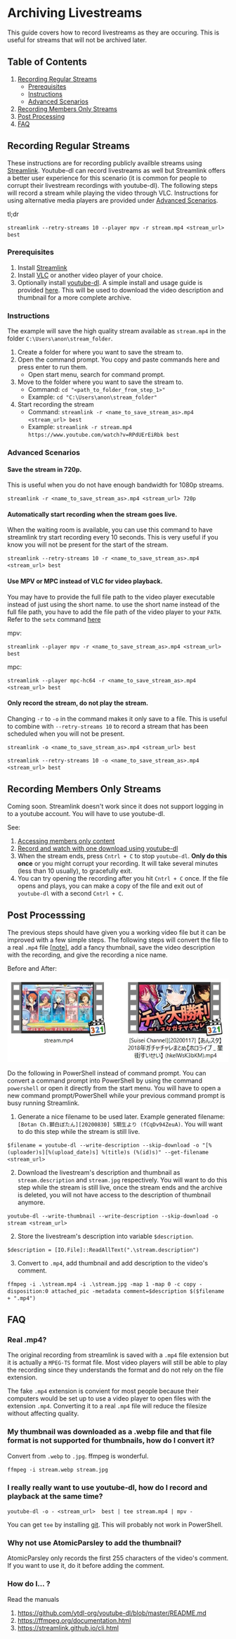 # Archiving Livestreams

This guide covers how to record livestreams as they are occuring. This is useful for streams that will not be archived later.

## Table of Contents

1. [Recording Regular Streams](#recording-regular-streams)
    * [Prerequisites](#prerequisites)
    * [Instructions](#instructions)
    * [Advanced Scenarios](#advanced-scenarios)
2. [Recording Members Only Streams](#recording-members-only-streams)
3. [Post Processing](#post-processsing)
4. [FAQ](#faq)

## Recording Regular Streams
These instructions are for recording publicly availble streams using [Streamlink](https://streamlink.github.io/). Youtube-dl can record livestreams as well but Streamlink offers a better user experience for this scenario (it is common for people to corrupt their livestream recordings with youtube-dl). The following steps will record a stream while playing the video through VLC. Instructions for using alternative media players are provided under [Advanced Scenarios](#advanced-scenarios).

tl;dr
```
streamlink --retry-streams 10 --player mpv -r stream.mp4 <stream_url> best
```

### Prerequisites
1. Install [Streamlink](https://streamlink.github.io/install.html)
2. Install [VLC](https://www.videolan.org/vlc/) or another video player of your choice.
3. Optionally install [youtube-dl](https://youtube-dl.org/). A simple install and usage guide is provided [here](README.md). This will be used to download the video description and thumbnail for a more complete archive.

### Instructions
The example will save the high quality stream available as `stream.mp4` in the folder `C:\Users\anon\stream_folder`.

1. Create a folder for where you want to save the stream to.
2. Open the command prompt. You copy and paste commands here and press enter to run them.
    * Open start menu, search for command prompt.
3. Move to the folder where you want to save the stream to.
    * Command: ```cd "<path_to_folder_from_step_1>"```
    * Example: ```cd "C:\Users\anon\stream_folder"```
4. Start recording the stream
   * Command: ```streamlink -r <name_to_save_stream_as>.mp4 <stream_url> best```
   * Example: ```streamlink -r stream.mp4 https://www.youtube.com/watch?v=RPdUErEiRbk best```

### Advanced Scenarios

#### Save the stream in 720p.
This is useful when you do not have enough bandwidth for 1080p streams.

```
streamlink -r <name_to_save_stream_as>.mp4 <stream_url> 720p
```

#### Automatically start recording when the stream goes live.
When the waiting room is available, you can use this command to have streamlink try start recording every 10 seconds. This is very useful if you know you will not be present for the start of the stream.

```
streamlink --retry-streams 10 -r <name_to_save_stream_as>.mp4 <stream_url> best
```

#### Use MPV or MPC instead of VLC for video playback.
You may have to provide the full file path to the video player executable instead of just using the short name. to use the short name instead of the full file path, you have to add the file path of the video player to your `PATH`. Refer to the `setx` command [here](README.md#windows-setup)

mpv:
```
streamlink --player mpv -r <name_to_save_stream_as>.mp4 <stream_url> best
```

mpc:
```
streamlink --player mpc-hc64 -r <name_to_save_stream_as>.mp4 <stream_url> best
```

#### Only record the stream, do not play the stream.
Changing `-r` to `-o` in the command makes it only save to a file. This is useful to combine with `--retry-streams 10` to record a stream that has been scheduled when you will not be present.

```
streamlink -o <name_to_save_stream_as>.mp4 <stream_url> best
```

```
streamlink --retry-streams 10 -o <name_to_save_stream_as>.mp4 <stream_url> best
```

## Recording Members Only Streams
Coming soon. Streamlink doesn't work since it does not support logging in to a youtube account. You will have to use youtube-dl.

See:
1. [Accessing members only content](README.md#Download-a-members-only-video)
2. [Record and watch with one download using youtube-dl](#i-really-really-want-to-use-youtube-dl-how-do-i-record-and-playback-at-the-same-time)
3. When the stream ends, press `Cntrl + C` to stop `youtube-dl`. **Only do this once** or you might corrupt your recording. It will take several minutes (less than 10 usually), to gracefully exit.
4. You can try opening the recording after you hit `Cntrl + C` once. If the file opens and plays, you can make a copy of the file and exit out of `youtube-dl` with a second `Cntrl + C`.

## Post Processsing
The previous steps should have given you a working video file but it can be improved with a few simple steps. The following steps will convert the file to a real `.mp4` file [[note](#real-mp4)], add a fancy thumbnail, save the video description with the recording, and give the recording a nice name. 

Before and After:

![Post Processing Difference](assets/post_process_difference.jpg)

Do the following in PowerShell instead of command prompt. You can convert a command prompt into PowerShell by using the command `powershell` or open it directly from the start menu.
You will have to open a new command prompt/PowerShell while your previous command prompt is busy running Streamlink.

1. Generate a nice filename to be used later. Example generated filename: `[Botan Ch.獅白ぼたん][20200830] 5期生より (fCqDv94ZeuA)`. You will want to do this step while the stream is still live.
```
$filename = youtube-dl --write-description --skip-download -o "[%(uploader)s][%(upload_date)s] %(title)s (%(id)s)" --get-filename <stream_url>
``` 
2. Download the livestream's description and thumbnail as `stream.description` and `stream.jpg` respectively. You will want to do this step while the stream is still live, once the stream ends and the archive is deleted, you will not have access to the description of thumbnail anymore.
```
youtube-dl --write-thumbnail --write-description --skip-download -o stream <stream_url>
```
2. Store the livestream's description into variable `$description`.
```
$description = [IO.File]::ReadAllText(".\stream.description")
```
3. Convert to `.mp4`, add thumbnail and add description to the video's comment.
```
ffmpeg -i .\stream.mp4 -i .\stream.jpg -map 1 -map 0 -c copy -disposition:0 attached_pic -metadata comment=$description $($filename + ".mp4")
```

## FAQ
### Real .mp4?
The original recording from streamlink is saved with a `.mp4` file extension but it is actually a `MPEG-TS` format file. Most video players will still be able to play the recording since they understands the format and do not rely on the file extension. 

The fake `.mp4` extension is convient for most people because their computers would be set up to use a video player to open files with the extension `.mp4`. Converting it to a real `.mp4` file will reduce the filesize without affecting quality.

### My thumbnail was downloaded as a .webp file and that file format is not supported for thumbnails, how do I convert it?
Convert from `.webp` to `.jpg`. ffmpeg is wonderful.

```
ffmpeg -i stream.webp stream.jpg
```

### I really really want to use youtube-dl, how do I record and playback at the same time?
```
youtube-dl -o - <stream_url>  best | tee stream.mp4 | mpv -
```
You can get `tee` by installing [git](https://git-scm.com/downloads). This will probably not work in PowerShell.

### Why not use AtomicParsley to add the thumbnail?
AtomicParsley only records the first 255 characters of the video's comment. If you want to use it, do it before adding the comment.

### How do I... ?
Read the manuals
1. https://github.com/ytdl-org/youtube-dl/blob/master/README.md
2. https://ffmpeg.org/documentation.html
3. https://streamlink.github.io/cli.html